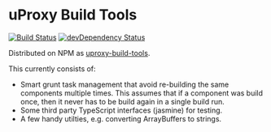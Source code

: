# uProxy Build Tools

[![Build Status](https://travis-ci.org/uProxy/build-tools.svg?branch=master)](https://travis-ci.org/uProxy/build-tools) [![devDependency Status](https://david-dm.org/uProxy/build-tools/dev-status.svg)](https://david-dm.org/uProxy/build-tools#info=devDependencies)


Distributed on NPM as [uproxy-build-tools](https://www.npmjs.org/package/uproxy-build-tools).

This currently consists of:

 * Smart grunt task management that avoid re-building the same components multiple times. This assumes that if a component was build once, then it never has to be build again in a single build run.
 * Some third party TypeScript interfaces (jasmine) for testing.
 * A few handy utilties, e.g. converting ArrayBuffers to strings.
 